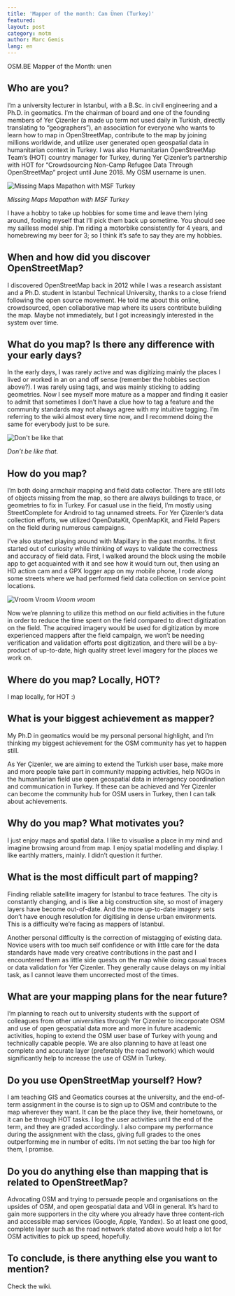```yaml
---
title: 'Mapper of the month: Can Ünen (Turkey)'
featured:
layout: post
category: motm
author: Marc Gemis
lang: en
---
```


OSM.BE Mapper of the Month: unen

## Who are you?

I’m a university lecturer in Istanbul, with a B.Sc. in civil engineering and a Ph.D. in geomatics. I’m the chairman of board and one of the founding members of Yer Çizenler (a made up term not used daily in Turkish, directly translating to “geographers”), an association for everyone who wants to learn how to map in OpenStreetMap, contribute to the map by joining millions worldwide, and utilize user generated open geospatial data in humanitarian context in Turkey. I was also Humanitarian OpenStreetMap Team’s (HOT) country manager for Turkey, during Yer Çizenler’s partnership with HOT for “Crowdsourcing Non-Camp Refugee Data Through OpenStreetMap” project until June 2018. My OSM username is unen.

![Missing Maps Mapathon with MSF Turkey](https://photos.smugmug.com/OSM/Screenshots/Mapper-in-the-Spotlight/Can-Ünen/i-f26SsHc/0/ac324936/X3/CanUnen_photo_-X3.png)

_Missing Maps Mapathon with MSF Turkey_

I have a hobby to take up hobbies for some time and leave them lying around, fooling myself that I’ll pick them back up sometime. You should see my sailless model ship. I’m riding a motorbike consistently for 4 years, and homebrewing my beer for 3; so I think it’s safe to say they are my hobbies.

## When and how did you discover OpenStreetMap?

I discovered OpenStreetMap back in 2012 while I was a research assistant and a Ph.D. student in Istanbul Technical University, thanks to a close friend following the open source movement. He told me about this online, crowdsourced, open collaborative map where its users contribute building the map. Maybe not immediately, but I got increasingly interested in the system over time.

## What do you map? Is there any difference with your early days?

In the early days, I was rarely active and was digitizing mainly the places I lived or worked in an on and off sense (remember the hobbies section above?). I was rarely using tags, and was mainly sticking to adding geometries.
Now I see myself more mature as a mapper and finding it easier to admit that sometimes I don’t have a clue how to tag a feature and the community standards may not always agree with my intuitive tagging. I’m referring to the wiki almost every time now, and I recommend doing the same for everybody just to be sure.

![Don't be like that](https://photos.smugmug.com/OSM/Screenshots/Mapper-in-the-Spotlight/Can-Ünen/i-ZQqHQ3T/0/848108b9/S/tagging-S.png)

_Don’t be like that._

## How do you map?

I’m both doing armchair mapping and field data collector. There are still lots of objects missing from the map, so there are always buildings to trace, or geometries to fix in Turkey. For casual use in the field, I’m mostly using StreetComplete for Android to tag unnamed streets. For Yer Çizenler’s data collection efforts, we utilized OpenDataKit, OpenMapKit, and Field Papers on the field during numerous campaigns.

I’ve also started playing around with Mapillary in the past months. It first started out of curiosity while thinking of ways to validate the correctness and accuracy of field data. First, I walked around the block using the mobile app to get acquainted with it and see how it would turn out, then using an HD action cam and a GPX logger app on my mobile phone, I rode along some streets where we had performed field data collection on service point locations.

![Vroom Vroom](https://photos.smugmug.com/OSM/Screenshots/Mapper-in-the-Spotlight/Can-Ünen/i-4GsVKZg/0/dddc0f52/X3/20180616_154746-X3.jpg)
_Vroom vroom_

Now we’re planning to utilize this method on our field activities in the future in order to reduce the time spent on the field compared to direct digitization on the field. The acquired imagery would be used for digitization by more experienced mappers after the field campaign, we won’t be needing verification and validation efforts post digitization, and there will be a by-product of up-to-date, high quality street level imagery for the places we work on.

## Where do you map? Locally, HOT?

I map locally, for HOT :)

## What is your biggest achievement as mapper?

My Ph.D in geomatics would be my personal personal highlight, and I’m thinking my biggest achievement for the OSM community has yet to happen still.

As Yer Çizenler, we are aiming to extend the Turkish user base, make more and more people take part in community mapping activities, help NGOs in the humanitarian field use open geospatial data in interagency coordination and communication in Turkey. If these can be achieved and Yer Çizenler can become the community hub for OSM users in Turkey, then I can talk about achievements.



## Why do you map? What motivates you?

I just enjoy maps and spatial data. I like to visualise a place in my mind and imagine browsing around from map. I enjoy spatial modelling and display. I like earthly matters, mainly. I didn’t question it further.

## What is the most difficult part of mapping?

Finding reliable satellite imagery for Istanbul to trace features. The city is constantly changing, and is like a big construction site, so most of imagery layers have become out-of-date. And the more up-to-date imagery sets don’t have enough resolution for digitising in dense urban environments. This is a difficulty we’re facing as mappers of Istanbul.

Another personal difficulty is the correction of mistagging of existing data. Novice users with too much self confidence or with little care for the data standards have made very creative contributions in the past and I encountered them as little side quests on the map while doing casual traces or data validation for Yer Çizenler. They generally cause delays on my initial task, as I cannot leave them uncorrected most of the times.


## What are your mapping plans for the near future?

I’m planning to reach out to university students with the support of colleagues from other universities through Yer Çizenler to incorporate OSM and use of open geospatial data more and more in future academic activities, hoping to extend the OSM user base of Turkey with young and technically capable people. We are also planning to have at least one complete and accurate layer (preferably the road network) which would significantly help to increase the use of OSM in Turkey.

## Do you use OpenStreetMap yourself? How?

I am teaching GIS and Geomatics courses at the university, and the end-of-term assignment in the course is to sign up to OSM and contribute to the map wherever they want. It can be the place they live, their hometowns, or it can be through HOT tasks. I log the user activities until the end of the term, and they are graded accordingly. I also compare my performance during the assignment with the class, giving full grades to the ones outperforming me in number of edits. I’m not setting the bar too high for them, I promise.

## Do you do anything else than mapping that is related to OpenStreetMap?

Advocating OSM and trying to persuade people and organisations on the upsides of OSM, and open geospatial data and VGI in general. It’s hard to gain more supporters in the city where you already have three content-rich and accessible map services (Google, Apple, Yandex). So at least one good, complete layer such as the road network stated above would help a lot for OSM activities to pick up speed, hopefully.

## To conclude, is there anything else you want to mention?

Check the wiki.
